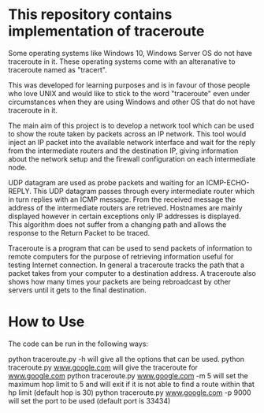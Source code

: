 # This repository contains implementation of traceroute

Some operating systems like Windows 10, Windows Server OS do not have traceroute in it. These operating systems come with an alteranative to traceroute named  as "tracert".

This was developed for learning purposes and is in favour of those people who love UNIX and would like to stick to the word "traceroute" even under circumstances when they are using Windows and other OS that do not have traceroute in it.

The main aim of this project is to develop a network tool which can be used to show the route taken by packets across an IP network. This tool would inject an IP packet into the available network interface and wait for the reply from the intermediate routers and the destination IP, giving information about the network setup and the firewall configuration on each intermediate node.

UDP datagram are used as probe packets and waiting for an ICMP-ECHO-REPLY. This UDP datagram passes through every intermediate router which in turn replies with an ICMP message. From the received message the address of the intermediate routers are retrieved. Hostnames are mainly displayed however in certain exceptions only IP addresses is displayed. This algorithm does not suffer from a changing path and allows the response to the Return Packet to be traced.

Traceroute is a program that can be used to send packets of information to remote computers for the purpose of retrieving information useful for testing Internet connection. In general a traceroute tracks the path that a packet takes from your computer to a destination address. A traceroute also shows how many times your packets are being rebroadcast by other servers until it gets to the final destination.

# How to Use

The code can be run in the following ways:

python traceroute.py -h will give all the options that can be used.
python traceroute.py www.google.com will give the traceroute for www.google.com
python traceroute.py www.google.com -m 5 will set the maximum hop limit to 5 and will exit if it is not able to find a route within that hp limit (default hop is 30)
python traceroute.py www.google.com -p 9000 will set the port to be used (default port is 33434)
